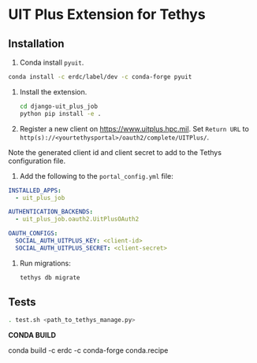 # UIT Plus Extension for Tethys

## Installation

1. Conda install `pyuit`.

  ```bash
  conda install -c erdc/label/dev -c conda-forge pyuit
  ```
  
1. Install the extension.
    
    ```bash
    cd django-uit_plus_job
    python pip install -e .
    ```

1. Register a new client on https://www.uitplus.hpc.mil. Set `Return URL` to `http(s)://<yourtethysportal>/oauth2/complete/UITPlus/`.

  Note the generated client id and client secret to add to the Tethys configuration file.
    
1. Add the following to the `portal_config.yml` file:

  ```yaml
  INSTALLED_APPS:
    - uit_plus_job
  
  AUTHENTICATION_BACKENDS:
    - uit_plus_job.oauth2.UitPlusOAuth2
  
  OAUTH_CONFIGS:
    SOCIAL_AUTH_UITPLUS_KEY: <client-id>
    SOCIAL_AUTH_UITPLUS_SECRET: <client-secret>
  ```

1. Run migrations:

    ```bash
    tethys db migrate
    ```

## Tests

```bash
. test.sh <path_to_tethys_manage.py>
```


**CONDA BUILD**

conda build -c erdc -c conda-forge conda.recipe